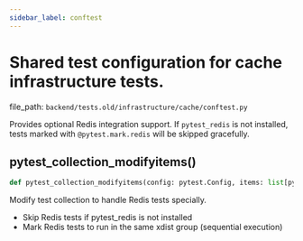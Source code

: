 ```yaml
---
sidebar_label: conftest
---
```


# Shared test configuration for cache infrastructure tests.

  file_path: `backend/tests.old/infrastructure/cache/conftest.py`

Provides optional Redis integration support. If `pytest_redis` is not
installed, tests marked with `@pytest.mark.redis` will be skipped gracefully.

## pytest_collection_modifyitems()

```python
def pytest_collection_modifyitems(config: pytest.Config, items: list[pytest.Item]):
```

Modify test collection to handle Redis tests specially.

- Skip Redis tests if pytest_redis is not installed
- Mark Redis tests to run in the same xdist group (sequential execution)
